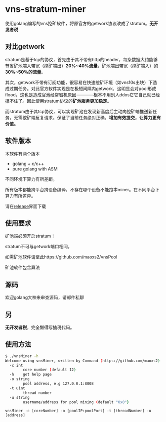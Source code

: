 # vns-stratum-miner

使用golang编写的vns挖矿软件，将原官方的getwork协议改成了stratum。**无开发者税**

## 对比getwork

stratum是基于tcp的协议，首先由于其不带有http的header，每条数据大约能够节省矿池端入带宽（挖矿端出）**20%~40%流量**，矿池端出带宽（挖矿端入）的**30%~50%的流量**。

其次，getwork不带有订阅功能，很容易在快速挖矿环境（如vns10s出块）下造成过期任务。对此官方软件实现是在极短间隔内getwork，这明显会对pool形成flood，这也是造成官池经常宕机原因————根本不用别人ddos它它自己就已经撑不住了。因此使用stratum协议的**矿池服务更加稳定**。

而stratum由于其tcp协议，可以实现矿池在发现新高度后主动向挖矿端推送新任务，无需挖矿端反复请求。保证了当前任务绝对正确，**增加有效提交，让算力更有价值。**

## 软件版本

本软件有两个版本
- golang + c/c++
- pure golang with ASM

不同环境下算力有所差距。

所有版本都能跨平台跨设备编译，不存在哪个设备不能跑本miner。在不同平台下算力有所差异。

请在[release](https://github.com/maoxs2/vns-stratum-miner/releases)界面下载

## 使用要求

矿池端必须开启stratum！

stratum不可与getwork端口相同。

如需矿池软件请至此https://github.com/maoxs2/vnsPool

矿池软件包含算法

## 源码

欢迎golang大神来审查源码，请邮件私聊

## 另

**无开发者税**，完全懒得写抽税代码。

## 使用方法

```bash
$ ./vnsMiner -h
Welcome using vnsMiner, written by Command (https://github.com/maoxs2)
  -c int
        core number (default 12)
  -h    get help page
  -o string
        pool address, e.g 127.0.0.1:8008
  -t uint
        thread number
  -u string
        username/address for pool mining (default "0x0")

```

`vnsMiner -c [coreNumber] -o [poolIP:poolPort] -t [threadNumber] -u [address]`
